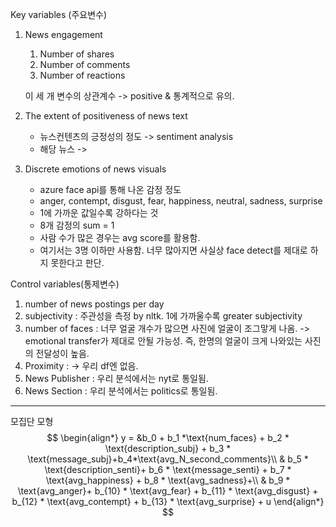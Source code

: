 Key variables (주요변수)

1. News engagement

   1. Number of shares
   2. Number of comments
   3. Number of reactions

   이 세 개 변수의 상관계수 -> positive & 통계적으로 유의.

2. The extent of positiveness of news text
   - 뉴스컨텐츠의 긍정성의 정도 -> sentiment analysis
   - 해당 뉴스 ->

3. Discrete emotions of news visuals
   - azure face api를 통해 나온 감정 정도
   - anger, contempt, disgust, fear, happiness, neutral, sadness, surprise
   - 1에 가까운 값일수록 강하다는 것
   - 8개 감정의 sum = 1
   - 사람 수가 많은 경우는 avg score를 활용함.
   - 여기서는 3명 이하만 사용함. 너무 많아지면 사실상 face detect를 제대로 하지 못한다고 판단.



Control variables(통제변수)

1. number of news postings per day
2. subjectivity : 주관성을 측정 by nltk. 1에 가까울수록 greater subjectivity
3. number of faces : 너무 얼굴 개수가 많으면 사진에 얼굴이 조그맣게 나옴. -> emotional transfer가 제대로 안될 가능성. 즉, 한명의 얼굴이 크게 나와있는 사진의 전달성이 높음.
4. Proximity :  -> 우리 df엔 없음.
5. News Publisher : 우리 분석에서는 nyt로 통일됨.
6. News Section : 우리 분석에서는 politics로 통일됨.

---

모집단 모형
$$
\begin{align*}
y = &b_0 + b_1 *\text{num_faces} + b_2 * \text{description_subj} + b_3 * \text{message_subj}+b_4*\text{avg_N_second_comments}\\
& b_5 * \text{description_senti}+ b_6 * \text{message_senti} + b_7 * \text{avg_happiness} + b_8 * \text{avg_sadness}+\\
& b_9 * \text{avg_anger}+ b_{10} * \text{avg_fear} + b_{11} * \text{avg_disgust} + b_{12} * \text{avg_contempt} + b_{13} * \text{avg_surprise} + u
\end{align*}
$$
